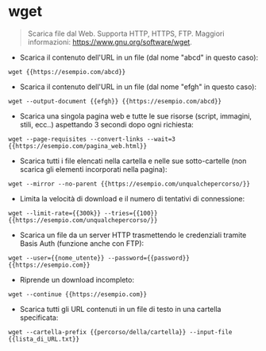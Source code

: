 # wget

> Scarica file dal Web.
> Supporta HTTP, HTTPS, FTP.
> Maggiori informazioni: <https://www.gnu.org/software/wget>.

- Scarica il contenuto dell'URL in un file (dal nome "abcd" in questo caso):

`wget {{https://esempio.com/abcd}}`

- Scarica il contenuto dell'URL in un file (dal nome "efgh" in questo caso):

`wget --output-document {{efgh}} {{https://esempio.com/abcd}}`

- Scarica una singola pagina web e tutte le sue risorse (script, immagini, stili, ecc..) aspettando 3 secondi dopo ogni richiesta:

`wget --page-requisites --convert-links --wait=3 {{https://esempio.com/pagina_web.html}}`

- Scarica tutti i file elencati nella cartella e nelle sue sotto-cartelle (non scarica gli elementi incorporati nella pagina):

`wget --mirror --no-parent {{https://esempio.com/unqualchepercorso/}}`

- Limita la velocità di download e il numero di tentativi di connessione:

`wget --limit-rate={{300k}} --tries={{100}} {{https://esempio.com/unqualchepercorso/}}`

- Scarica un file da un server HTTP trasmettendo le credenziali tramite Basis Auth (funzione anche con FTP):

`wget --user={{nome_utente}} --password={{password}} {{https://esempio.com}}`

- Riprende un download incompleto:

`wget --continue {{https://esempio.com}}`

- Scarica tutti gli URL contenuti in un file di testo in una cartella specificata:

`wget --cartella-prefix {{percorso/della/cartella}} --input-file {{lista_di_URL.txt}}`
